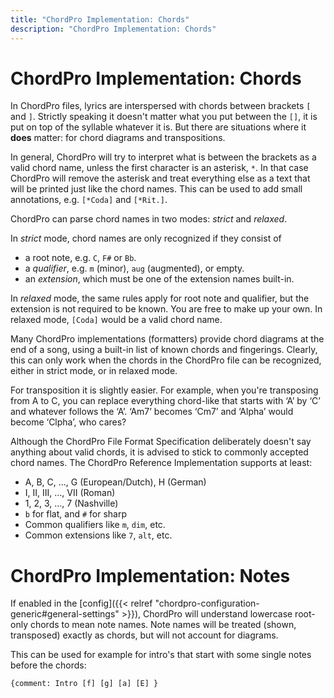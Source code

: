 ```yaml
---
title: "ChordPro Implementation: Chords"
description: "ChordPro Implementation: Chords"
---
```


# ChordPro Implementation: Chords

In ChordPro files, lyrics are interspersed with chords between
brackets `[` and `]`. Strictly speaking it doesn't matter what you put
between the `[]`, it is put on top of the syllable whatever it is. But
there are situations where it **does** matter: for chord diagrams and
transpositions.

In general, ChordPro will try to interpret what is between the
brackets as a valid chord name, unless the first character is an
asterisk, `*`. In that case ChordPro will remove the asterisk and
treat everything else as a text that will be printed just like the
chord names. This can be used to add small annotations, e.g. `[*Coda]`
and `[*Rit.]`.

ChordPro can parse chord names in two modes: _strict_ and _relaxed_.

In _strict_ mode, chord names are only recognized if they consist of
* a root note, e.g. `C`, `F#` or `Bb`.
* a _qualifier_, e.g. `m` (minor), `aug` (augmented), or empty.
* an _extension_, which must be one of the extension names built-in.

In _relaxed_ mode, the same rules apply for root note and qualifier,
but the extension is not required to be known. You are free to make up
your own. In relaxed mode, `[Coda]` would be a valid chord name.

Many ChordPro implementations (formatters) provide chord diagrams at
the end of a song, using a built-in list of known chords and
fingerings. Clearly, this can only work when the chords in the
ChordPro file can be recognized, either in strict mode, or in relaxed
mode.

For transposition it is slightly easier. For example, when you're
transposing from A to C, you can replace everything chord-like that
starts with ‘A’ by ‘C’ and whatever follows the ‘A’. ‘Am7’ becomes
‘Cm7’ and ‘Alpha’ would become ‘Clpha’, who cares?

Although the ChordPro File Format Specification deliberately doesn't
say anything about valid chords, it is advised to stick to commonly
accepted chord names. The ChordPro Reference Implementation
supports at least:

* A, B, C, …, G (European/Dutch), H (German)
* I, II, III, …, VII (Roman)
* 1, 2, 3, …, 7 (Nashville)
* `b` for flat, and `#` for sharp
* Common qualifiers like `m`, `dim`, etc.
* Common extensions like `7`, `alt`, etc.

# ChordPro Implementation: Notes

If enabled in the [config]({{< relref "chordpro-configuration-generic#general-settings" >}}), ChordPro will understand lowercase root-only
chords to mean note names. Note names will be treated (shown,
transposed) exactly as chords, but will not account for diagrams. 

This can be used for example for intro's that start with some single
notes before the chords:

````
{comment: Intro [f] [g] [a] [E] }
````

